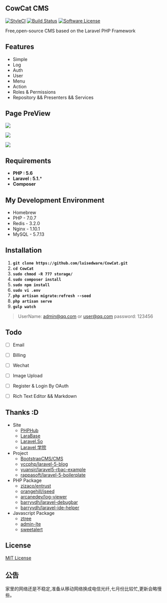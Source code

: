 ## CowCat CMS

[![StyleCI](https://styleci.io/repos/60775510/shield)](https://styleci.io/repos/54703399)
[![Build Status](https://img.shields.io/travis/Hifone/Hifone/master.svg?style=flat-square)](https://travis-ci.org/Hifone/Hifone)
[![Software License](https://img.shields.io/badge/license-MIT-brightgreen.svg?style=flat-square)](LICENSE)

Free,open-source CMS based on the Laravel PHP Framework

## Features

* Simple
* Log
* Auth
* User
* Menu
* Action
* Roles & Permissions
* Repository && Presenters && Services

## Page PreView


<!-- ![](http://o93kt6djh.bkt.clouddn.com/cowcat-1.Login.png) -->

![](http://o93kt6djh.bkt.clouddn.com/cowcat-2.Index.png)

![](http://o93kt6djh.bkt.clouddn.com/cowcat-3.Menu.png)

![](http://o93kt6djh.bkt.clouddn.com/cowcat-4.Log.png)

<!-- ![](http://o93kt6djh.bkt.clouddn.com/cowcat-5.Permission.png) -->

<!-- ![](http://o93kt6djh.bkt.clouddn.com/cowcat-6.Assocate.png) -->


## Requirements

- **PHP : 5.6**
- **Laravel : 5.1.***
- **Composer**

## My Development Environment

- Homebrew
- PHP - 7.0.7
- Redis - 3.2.0
- Nginx - 1.10.1
- MySQL - 5.7.13

## Installation

1. **`git clone https://github.com/luisedware/CowCat.git`**
1. **`cd CowCat`**
1. **`sudo chmod -R 777 storage/`**
1. **`sudo composer install`**
1. **`sudo npm install`**
1. **`sudo vi .env`**
1. **`php artisan migrate:refresh --seed`**
1. **`php artisan serve`**
1. **`gulp watch`**

> UserName: admin@qq.com or user@qq.com
> password: 123456

## Todo

- [ ] Email
- [ ] Billing
- [ ] Wechat
- [ ] Image Upload
- [ ] Register & Login By OAuth
- [ ] Rich Text Editor && Markdown


## Thanks :D

- Site
	- [PHPHub](https://phphub.org/)
	- [LaraBase](http://laravelbase.com/)
	- [Laravel.So](http://laravel.so/)
	- [Laravel 学院](http://laravelacademy.org/)
- Project
	- [BootstrapCMS/CMS](https://github.com/BootstrapCMS/CMS)
	- [yccphp/laravel-5-blog](https://github.com/yccphp/laravel-5-blog)
	- [yuansir/laravel5-rbac-example](https://github.com/yuansir/laravel5-rbac-example)
	- [rappasoft/laravel-5-boilerplate](https://github.com/rappasoft/laravel-5-boilerplate)
- PHP Package
	- [zizaco/entrust](https://github.com/Zizaco/entrust)
	- [orangehill/iseed](https://github.com/orangehill/iseed)
	- [arcanedev/log-viewer](https://packagist.org/packages/arcanedev/log-viewer)
	- [barryvdh/laravel-debugbar](https://github.com/barryvdh/laravel-debugbar)
	- [barryvdh/laravel-ide-helper](https://github.com/barryvdh/laravel-ide-helper)
- Javascript Package
	- [ztree](https://github.com/uibox/ztree)
	- [admin-lte](http://github.com/almasaeed2010/AdminLTE)
	- [sweetalert](https://github.com/t4t5/sweetalert)


## License

[MIT License](http://opensource.org/licenses/MIT)


## 公告

家里的网络还是不稳定,准备从移动网络换成电信光纤,七月份比较忙,更新会略慢些。
